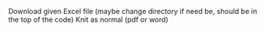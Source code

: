 Download given Excel file (maybe change directory if need be, should be in the top of the code)
Knit as normal (pdf or word)
